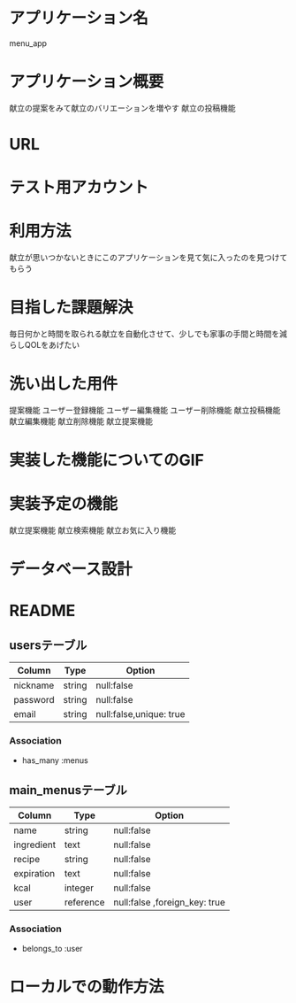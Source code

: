 # アプリケーション名
menu_app
# アプリケーション概要
献立の提案をみて献立のバリエーションを増やす
献立の投稿機能
# URL
# テスト用アカウント
# 利用方法
献立が思いつかないときにこのアプリケーションを見て気に入ったのを見つけてもらう
# 目指した課題解決
毎日何かと時間を取られる献立を自動化させて、少しでも家事の手間と時間を減らしQOLをあげたい
# 洗い出した用件
提案機能
ユーザー登録機能
ユーザー編集機能
ユーザー削除機能
献立投稿機能
献立編集機能
献立削除機能
献立提案機能
# 実装した機能についてのGIF
# 実装予定の機能
献立提案機能
献立検索機能
献立お気に入り機能

# データベース設計
# README

## usersテーブル
|  Column              |  Type  |  Option                 |
| -------------------- | ------ | ----------------------- |
| nickname             | string | null:false              |
| password             | string | null:false              |
| email                | string | null:false,unique: true |

### Association
- has_many :menus


## main_menusテーブル

|   Column      |  Type     |  Option                      |
| ------------- | --------- | ---------------------------- |
| name          | string    | null:false                   |
| ingredient    | text      | null:false                   |
| recipe        | string    | null:false                   |
| expiration    | text      | null:false                   |
| kcal          | integer   | null:false                   |
| user          | reference | null:false ,foreign_key: true|

### Association
<!-- - has_many :tags, through: menu_tag_relation -->
- belongs_to :user



<!-- ## tagsテーブル
|   Column      |  Type     |  Option                      |
| ------------- | --------- | ---------------------------- |
| name          | string    | null:false                   |

### Association
- has_many:main_menus, through: main_menu_tag_relation -->

# ローカルでの動作方法